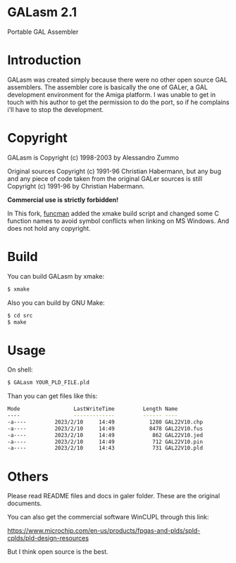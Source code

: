 GALasm 2.1
===
Portable GAL Assembler

# Introduction

GALasm was created simply because there were no other open source GAL assemblers. The assembler core is basically the one of GALer, a GAL development environment for the Amiga platform. I was unable to get in touch with his author to get the permission to do the port, so if he complains i'll have to stop the development.


# Copyright

GALasm is Copyright (c) 1998-2003 by Alessandro Zummo

Original sources Copyright (c) 1991-96 Christian Habermann, but any bug and any piece of code taken from the original GALer sources is still Copyright (c) 1991-96 by Christian Habermann.

**Commercial use is strictly forbidden!**

In This fork, [funcman](hyq1986@gmail.com) added the xmake build script and changed some C function names to avoid symbol conflicts when linking on MS Windows. And does not hold any copyright.

# Build

You can build GALasm by xmake:
```sh
$ xmake
```

Also you can build by GNU Make:
```sh
$ cd src
$ make
```

# Usage

On shell:
```sh
$ GALasm YOUR_PLD_FILE.pld
```

Than you can get files like this:
```sh
Mode                 LastWriteTime         Length Name
----                 -------------         ------ ----
-a----         2023/2/10     14:49           1280 GAL22V10.chp
-a----         2023/2/10     14:49           8478 GAL22V10.fus
-a----         2023/2/10     14:49            862 GAL22V10.jed
-a----         2023/2/10     14:49            712 GAL22V10.pin
-a----         2023/2/10     14:43            731 GAL22V10.pld
```

# Others

Please read README files and docs in galer folder. These are the original documents.

You can also get the commercial software WinCUPL through this link:

<https://www.microchip.com/en-us/products/fpgas-and-plds/spld-cplds/pld-design-resources>

But I think open source is the best.
